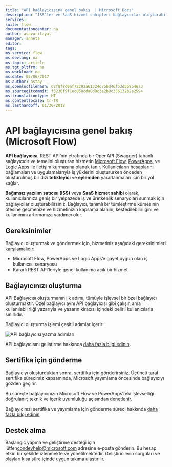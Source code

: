 ```yaml
---
title: "API bağlayıcısına genel bakış  | Microsoft Docs"
description: "ISS’ler ve SaaS hizmet sahipleri bağlayıcılar oluşturabilir ve bunların Microsoft tarafından onaylanmasını sağlayabilir."
services: 
suite: flow
documentationcenter: na
author: asavaritayal
manager: anneta
editor: 
tags: 
ms.service: flow
ms.devlang: na
ms.topic: article
ms.tgt_pltfrm: na
ms.workload: na
ms.date: 05/06/2017
ms.author: astay
ms.openlocfilehash: 62f8f8d0af72292a61324d75bd46f53d559b46a3
ms.sourcegitcommit: f3236f9f1ec050cda0d9c3e2b9c356132b2a2594
ms.translationtype: HT
ms.contentlocale: tr-TR
ms.lasthandoff: 01/30/2018
---
```

# <a name="api-connector-overview-microsoft-flow"></a>API bağlayıcısına genel bakış (Microsoft Flow)
**API bağlayıcısı**, REST API’nin etrafında bir OpenAPI (Swagger) tabanlı sağlayıcıdır ve temelini oluşturan hizmetin [Microsoft Flow](https://flow.microsoft.com), [PowerApps](https://powerapps.microsoft.com), ve [Logic Apps](https://docs.microsoft.com/azure/logic-apps/) ile iletişim kurmasına olanak tanır. Kullanıcıların hesaplarını bağlamaları ve uygulamalarıyla iş yüklerini oluştururken önceden oluşturulmuş bir dizi **tetikleyici** ve **eylemden** yararlanmaları için bir yol sağlar.

**Bağımsız yazılım satıcısı (ISS)** veya **SaaS hizmet sahibi** olarak, kullanıcılarınıza geniş bir yelpazede iş ve üretkenlik senaryoları sunmak için bağlayıcılar oluşturabilirsiniz. Bağlayıcı, tanımlı bir tümleştirme kümesinin ötesine geçmenize ve hizmetinizin kapsama alanını, keşfedilebilirliğini ve kullanımını artırmanıza yardımcı olur.

## <a name="requirements"></a>Gereksinimler
Bağlayıcı oluşturmak ve göndermek için, hizmetiniz aşağıdaki gereksinimleri karşılamalıdır:

* Microsoft Flow, PowerApps ve Logic Apps’e gayet uygun olan iş kullanıcısı senaryosu
* Kararlı REST API’leriyle genel kullanıma açık bir hizmet

## <a name="build-your-connector"></a>Bağlayıcınızı oluşturma
API Bağlayıcısı oluşturmanın ilk adımı, tümüyle işlevsel bir özel bağlayıcı oluşturmaktır. Özel bağlayıcı aynı API bağlayıcısı gibi çalışır, ama kullanılabilirliği yazarıyla ve yazarın kiracısı içindeki belirli kullanıcılarla sınırlıdır.

Bağlayıcı oluşturma işlemi çeşitli adımlar içerir:

![API bağlayıcısı yazma adımları](./media/api-connectors-overview/authoring-steps.png)

API bağlayıcısını geliştirme hakkında [daha fazla bilgi edinin](api-connector-dev.md).

## <a name="submit-for-certification"></a>Sertifika için gönderme
Bağlayıcıyı oluşturduktan sonra, sertifika için gönderirsiniz. Üçüncü taraf sertifika sürecimiz kapsamında, Microsoft yayımlama öncesinde bağlayıcıyı gözden geçirir.

Bu süreçte bağlayıcınızın Microsoft Flow ve PowerApps’teki işlevselliği doğrulanır; teknik ve içerik uyumluluğu açısından denetlenir.

Bağlayıcınızı sertifika ve yayımlama için gönderme süreci hakkında [daha fazla bilgi edinin](api-connector-submission.md).

## <a name="get-support"></a>Destek alma
Başlangıç yapma ve geliştirme desteği için lütfen[condevhelp@microsoft.com](mailto:condevhelp@microsoft.com) adresine e-posta gönderin. Bu hesap etkin bir şekilde izlenmekte ve yönetilmektedir. Geliştiricilerin sorguları ve olayları kısa süre içinde uygun takıma ulaştırılır.

